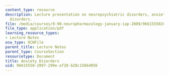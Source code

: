 ```yaml
---
content_type: resource
description: Lecture presentation on neuropsychiatric disorders, anxiety, and mood
  disorders.
file: /media/courses/9-98-neuropharmacology-january-iap-2009/966155502097299eaf28b28c15664056_lecture_3.pdf
file_type: application/pdf
learning_resource_types:
- Lecture Notes
ocw_type: OCWFile
parent_title: Lecture Notes
parent_type: CourseSection
resourcetype: Document
title: Anxiety Disorders
uid: 96615550-2097-299e-af28-b28c15664056
---
```

